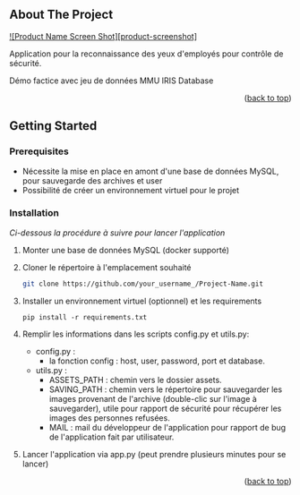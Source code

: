 <a name="readme-top"></a>

<!-- ABOUT THE PROJECT -->

## About The Project

[![Product Name Screen Shot][product-screenshot]](https://example.com)

Application pour la reconnaissance des yeux d'employés pour contrôle de sécurité.

Démo factice avec jeu de données MMU IRIS Database

<p align="right">(<a href="#readme-top">back to top</a>)</p>

<!-- GETTING STARTED -->

## Getting Started

### Prerequisites

- Nécessite la mise en place en amont d'une base de données MySQL, pour sauvegarde des archives et user
- Possibilité de créer un environnement virtuel pour le projet

### Installation

_Ci-dessous la procédure à suivre pour lancer l'application_

1. Monter une base de données MySQL (docker supporté)
2. Cloner le répertoire à l'emplacement souhaité
   ```sh
   git clone https://github.com/your_username_/Project-Name.git
   ```
3. Installer un environnement virtuel (optionnel) et les requirements

   ```
   pip install -r requirements.txt
   ```

4. Remplir les informations dans les scripts config.py et utils.py:

   - config.py :
     - la fonction config : host, user, password, port et database.
   - utils.py :
     - ASSETS_PATH : chemin vers le dossier assets.
     - SAVING_PATH : chemin vers le répertoire pour sauvegarder les images provenant de l'archive (double-clic sur l'image à sauvegarder), utile pour rapport de sécurité pour récupérer les images des personnes refusées.
     - MAIL : mail du développeur de l'application pour rapport de bug de l'application fait par utilisateur.

5. Lancer l'application via app.py (peut prendre plusieurs minutes pour se lancer)

<p align="right">(<a href="#readme-top">back to top</a>)</p>
